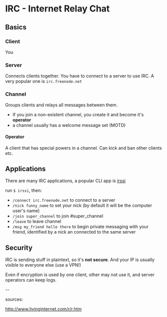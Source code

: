 # IRC - Internet Relay Chat

## Basics

### Client

You

### Server

Connects clients together. You have to connect to a server to use IRC. A very popular one is `irc.freenode.net`

### Channel

Groups clients and relays all messages between them.

- If you join a non-existent channel, you create it and become it's __operator__
- a channel usually has a welcome message set (MOTD)

#### Operator

A client that has special powers in a channel. Can kick and ban other clients etc.

## Applications

There are many IRC applications, a popular CLI app is [irssi](https://irssi.org/)

run `$ irssi`, then:

- `/connect irc.freenode.net` to connect to a server
- `/nick funny_name` to set your nick (by default it will be the computer user's name)
- `/join super_channel` to join #super_channel
- `/leave` to leave channel
- `/msg my_friend hello there` to begin private messaging with your friend, identified by a nick an connected to the same server

## Security

IRC is sending stuff in plaintext, so it's __not secure__. And your IP is usually visible to everyone else (use a VPN!)

Even if encryption is used by one client, other may not use it, and server operators can keep logs.


--

sources:

http://www.livinginternet.com/r/r.htm
